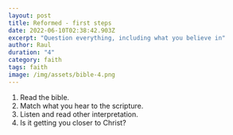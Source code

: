 ```yaml
---
layout: post
title: Reformed - first steps
date: 2022-06-10T02:38:42.903Z
excerpt: "Question everything, including what you believe in"
author: Raul
duration: "4"
category: faith
tags: faith
image: /img/assets/bible-4.png
---
```


1. Read the bible.
2. Match what you hear to the scripture.
3. Listen and read other interpretation.
4. Is it getting you closer to Christ?

